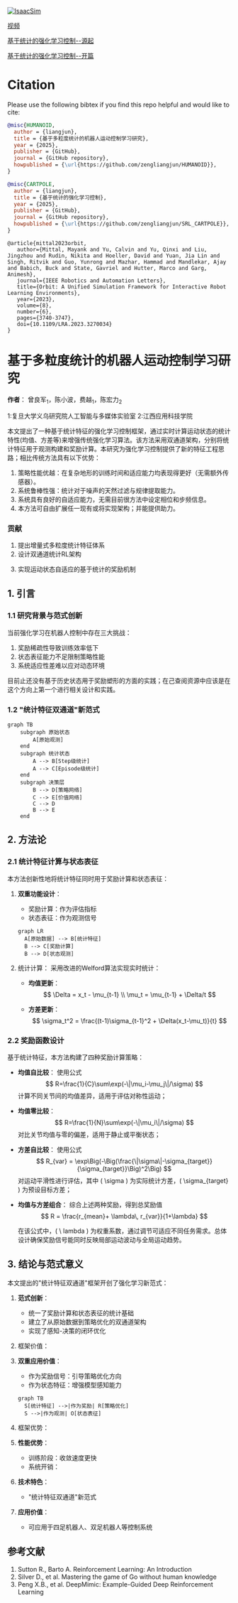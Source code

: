 [![IsaacSim](https://img.shields.io/badge/IsaacSim-4.5.0-b.svg)](https://docs.isaacsim.omniverse.nvidia.com/4.5.0/index.html)

[视频](https://www.bilibili.com/video/BV1rQK8zQEo2/?vd_source=2a13aee779bc6301268e18d749a04db4)

[基于统计的强化学习控制--源起](https://zhuanlan.zhihu.com/p/1924906978565654310)

[基于统计的强化学习控制--开篇](https://zhuanlan.zhihu.com/p/1925295102420579064)


# Citation
Please use the following bibtex if you find this repo helpful and would like to cite:

```bibtex
@misc{HUMANOID,
  author = {liangjun},
  title = {基于多粒度统计的机器人运动控制学习研究},
  year = {2025},
  publisher = {GitHub},
  journal = {GitHub repository},
  howpublished = {\url{https://github.com/zengliangjun/HUMANOID}},
}
```

```bibtex
@misc{CARTPOLE,
  author = {liangjun},
  title = {基于统计的强化学习控制},
  year = {2025},
  publisher = {GitHub},
  journal = {GitHub repository},
  howpublished = {\url{https://github.com/zengliangjun/SRL_CARTPOLE}},
}
```

```
@article{mittal2023orbit,
   author={Mittal, Mayank and Yu, Calvin and Yu, Qinxi and Liu, Jingzhou and Rudin, Nikita and Hoeller, David and Yuan, Jia Lin and Singh, Ritvik and Guo, Yunrong and Mazhar, Hammad and Mandlekar, Ajay and Babich, Buck and State, Gavriel and Hutter, Marco and Garg, Animesh},
   journal={IEEE Robotics and Automation Letters},
   title={Orbit: A Unified Simulation Framework for Interactive Robot Learning Environments},
   year={2023},
   volume={8},
   number={6},
   pages={3740-3747},
   doi={10.1109/LRA.2023.3270034}
}
```



# 基于多粒度统计的机器人运动控制学习研究
**作者**：  曾良军<sub>1</sub>，陈小波，费越<sub>1</sub>，陈宏力<sub>2</sub>

1:复旦大学义乌研究院人工智能与多媒体实验室
2:江西应用科技学院


本文提出了一种基于统计特征的强化学习控制框架，通过实时计算运动状态的统计特性(均值、方差等)来增强传统强化学习算法。该方法采用双通道架构，分别将统计特征用于观测构建和奖励计算。本研究为强化学习控制提供了新的特征工程思路；相比传统方法具有以下优势：
1. 策略性能优越：在复杂地形的训练时间和适应能力均表现得更好（无需额外传感器）。
2. 系统鲁棒性强：统计对于噪声的天然过滤与规律提取能力。
3. 系统具有良好的自适应能力，无需目前很方法中设定相位和步频信息。
4. 本方法可自由扩展任一现有或将实现架构；并能提供助力。

### 贡献
1. 提出增量式多粒度统计特征体系
2. 设计双通道统计RL架构
3) 实现运动状态自适应的基于统计的奖励机制

## 1. 引言

### 1.1 研究背景与范式创新
当前强化学习在机器人控制中存在三大挑战：
1. 奖励稀疏性导致训练效率低下
2. 状态表征能力不足限制策略性能
3. 系统适应性差难以应对动态环境

目前止还没有基于历史状态用于奖励塑形的方面的实践；在己查阅资源中应该是在这个方向上第一个进行相关设计和实践。

### 1.2 "统计特征双通道"新范式

```mermaid
graph TB
    subgraph 原始状态
        A[原始观测]
    end
    subgraph 统计状态
        A --> B[Step级统计]
        A --> C[Episode级统计]
    end
    subgraph 决策层
        B --> D[策略网络]
        C --> E[价值网络]
        C --> D
        B --> E
    end
```

## 2. 方法论

### 2.1 统计特征计算与状态表征
本方法创新性地将统计特征同时用于奖励计算和状态表征：

1. **双重功能设计**：
   - 奖励计算：作为评估指标
   - 状态表征：作为观测信号
   ```mermaid
   graph LR
     A[原始数据] --> B[统计特征]
     B --> C[奖励计算]
     B --> D[状态观测]
   ```

2. 统计计算：
采用改进的Welford算法实现实时统计：

   - **均值更新**：
   $$
   \Delta = x_t - \mu_{t-1} \\
   \mu_t = \mu_{t-1} + \Delta/t
   $$

   - **方差更新**：
   $$
   \sigma_t^2 = \frac{(t-1)\sigma_{t-1}^2 + \Delta(x_t-\mu_t)}{t}
   $$


### 2.2 奖励函数设计
基于统计特征，本方法构建了四种奖励计算策略：

- **均值自比较**：
  使用公式
  $$
  R=\frac{1}{C}\sum\exp(-\|\mu_i-\mu_j\|/\sigma)
  $$
  计算不同关节间的均值差异，适用于评估对称性运动；

- **均值零比较**：
  $$
  R=\frac{1}{N}\sum\exp(-\|\mu_i\|/\sigma)
  $$
  对比关节均值与零的偏差，适用于静止或平衡状态；

- **方差自比较**：
  使用公式
  $$
  R_{var} = \exp\Big(-\Big(\frac{\|\sigma\|-\sigma_{target}}{\sigma_{target}}\Big)^2\Big)
  $$
  对运动平滑性进行评估，其中 \( \sigma \) 为实际统计方差，\( \sigma_{target} \) 为预设目标方差；

- **均值与方差组合**：
  综合上述两种奖励，得到总奖励值
  $$
  R = \frac{r_{mean}+ \lambda\, r_{var}}{1+\lambda}
  $$

  在该公式中，\( \ lambda \) 为权重系数，通过调节可适应不同任务需求。总体设计确保奖励信号能同时反映局部运动波动与全局运动趋势。


## 3. 结论与范式意义
本文提出的"统计特征双通道"框架开创了强化学习新范式：

1. **范式创新**：
   - 统一了奖励计算和状态表征的统计基础
   - 建立了从原始数据到策略优化的双通道架构
   - 实现了感知-决策的闭环优化

2. 框架价值：

1. **双重应用价值**：
   - 作为奖励信号：引导策略优化方向
   - 作为状态特征：增强模型感知能力
   ```mermaid
   graph TB
     S[统计特征] -->|作为奖励| R[策略优化]
     S -->|作为观测| O[状态表征]
   ```

2. 框架优势：

1. **性能优势**：
   - 训练阶段：收敛速度更快
   - 系统开销：

2. **技术特色**：
   - "统计特征双通道"新范式

3. **应用价值**：
   - 可应用于四足机器人、双足机器人等控制系统

## 参考文献
1. Sutton R., Barto A. Reinforcement Learning: An Introduction
2. Silver D., et al. Mastering the game of Go without human knowledge
3. Peng X.B., et al. DeepMimic: Example-Guided Deep Reinforcement Learning

